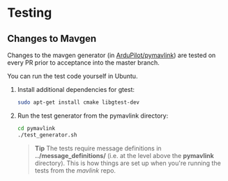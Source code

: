# Testing

## Changes to Mavgen

Changes to the mavgen generator (in [ArduPilot/pymavlink](https://github.com/ArduPilot/pymavlink)) are tested on every PR prior to acceptance into the master branch.

You can run the test code yourself in Ubuntu.
1. Install additional dependencies for gtest:
   ```sh
   sudo apt-get install cmake libgtest-dev
   ```
1. Run the test generator from the pymavlink directory:
   ```sh
   cd pymavlink
   ./test_generator.sh
   ```
   > **Tip** The tests require message definitions in **../message_definitions/** (i.e. at the level above the **pymavlink** directory).
     This is how things are set up when you're running the tests from the *mavlink* repo.
